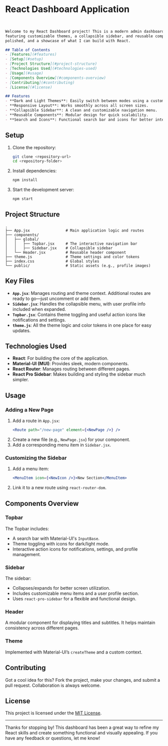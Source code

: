 # React Dashboard Application
```markdown


Welcome to my React Dashboard project! This is a modern admin dashboard built with React and Material-UI,
featuring customizable themes, a collapsible sidebar, and reusable components. It's designed to be practical,
polished, and a showcase of what I can build with React.

## Table of Contents
- [Features](#features)
- [Setup](#setup)
- [Project Structure](#project-structure)
- [Technologies Used](#technologies-used)
- [Usage](#usage)
- [Components Overview](#components-overview)
- [Contributing](#contributing)
- [License](#license)

## Features
- **Dark and Light Themes**: Easily switch between modes using a custom theme context.
- **Responsive Layout**: Works smoothly across all screen sizes.
- **Collapsible Sidebar**: A clean and customizable navigation menu.
- **Reusable Components**: Modular design for quick scalability.
- **Search and Icons**: Functional search bar and icons for better interactivity.


   ```
## Setup
1. Clone the repository:
   ```bash
   git clone <repository-url>
   cd <repository-folder>
   ```
2. Install dependencies:
   ```bash
   npm install
   ```
3. Start the development server:
   ```bash
   npm start
   ```

## Project Structure
```
.
├── App.jsx                # Main application logic and routes
├── components/
│   ├── global/
│   │   ├── Topbar.jsx     # The interactive navigation bar
│   │   ├── Sidebar.jsx    # Collapsible sidebar
│   └── Header.jsx         # Reusable header component
├── theme.js               # Theme settings and color tokens
├── index.css              # Global styles
└── public/                # Static assets (e.g., profile images)
```

## Key Files
- **`App.jsx`**: Manages routing and theme context. Additional routes are ready to go—just uncomment or add them.
- **`Sidebar.jsx`**: Handles the collapsible menu, with user profile info included when expanded.
- **`Topbar.jsx`**: Contains theme toggling and useful action icons like notifications and settings.
- **`theme.js`**: All the theme logic and color tokens in one place for easy updates.

## Technologies Used
- **React**: For building the core of the application.
- **Material-UI (MUI)**: Provides sleek, modern components.
- **React Router**: Manages routing between different pages.
- **React Pro Sidebar**: Makes building and styling the sidebar much simpler.

## Usage
### Adding a New Page
1. Add a route in `App.jsx`:
   ```jsx
   <Route path="/new-page" element={<NewPage />} />
   ```
2. Create a new file (e.g., `NewPage.jsx`) for your component.
3. Add a corresponding menu item in `Sidebar.jsx`.

### Customizing the Sidebar
1. Add a menu item:
   ```jsx
   <MenuItem icon={<NewIcon />}>New Section</MenuItem>
   ```
2. Link it to a new route using `react-router-dom`.

## Components Overview
### **Topbar**
The Topbar includes:
- A search bar with Material-UI's `InputBase`.
- Theme toggling with icons for dark/light mode.
- Interactive action icons for notifications, settings, and profile management.

### **Sidebar**
The sidebar:
- Collapses/expands for better screen utilization.
- Includes customizable menu items and a user profile section.
- Uses `react-pro-sidebar` for a flexible and functional design.

### **Header**
A modular component for displaying titles and subtitles. It helps maintain consistency across different pages.

### **Theme**
Implemented with Material-UI’s `createTheme` and a custom context. 

## Contributing
Got a cool idea for this? Fork the project, make your changes, and submit a pull request. Collaboration is always welcome.

## License
This project is licensed under the [MIT License](LICENSE).

---

Thanks for stopping by! This dashboard has been a great way to refine my React skills and create something functional and visually appealing. If you have any feedback or questions, let me know!
